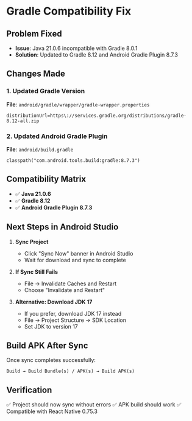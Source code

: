 # Gradle Compatibility Fix

## Problem Fixed
- **Issue**: Java 21.0.6 incompatible with Gradle 8.0.1
- **Solution**: Updated to Gradle 8.12 and Android Gradle Plugin 8.7.3

## Changes Made

### 1. Updated Gradle Version
**File**: `android/gradle/wrapper/gradle-wrapper.properties`
```
distributionUrl=https\://services.gradle.org/distributions/gradle-8.12-all.zip
```

### 2. Updated Android Gradle Plugin  
**File**: `android/build.gradle`
```
classpath("com.android.tools.build:gradle:8.7.3")
```

## Compatibility Matrix
- ✅ **Java 21.0.6** 
- ✅ **Gradle 8.12**
- ✅ **Android Gradle Plugin 8.7.3**

## Next Steps in Android Studio

1. **Sync Project**
   - Click "Sync Now" banner in Android Studio
   - Wait for download and sync to complete

2. **If Sync Still Fails**
   - File → Invalidate Caches and Restart
   - Choose "Invalidate and Restart"

3. **Alternative: Download JDK 17**
   - If you prefer, download JDK 17 instead
   - File → Project Structure → SDK Location
   - Set JDK to version 17

## Build APK After Sync
Once sync completes successfully:
```
Build → Build Bundle(s) / APK(s) → Build APK(s)
```

## Verification
✅ Project should now sync without errors
✅ APK build should work
✅ Compatible with React Native 0.75.3